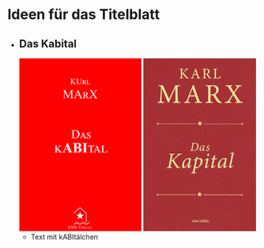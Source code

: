 # Ideen für das Titelblatt
- ## Das Kabital
    <img src="./titelblatt_daskabital_1_r1.png" alt="Skizze" height="350"/>
    <img src="./daskabital_referenz.jpg" alt="Referenz" height="350"/>

  - Text mit kABItälchen
